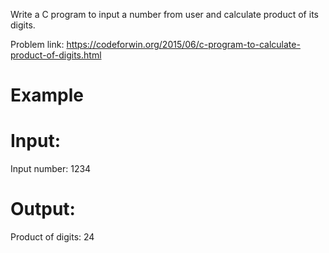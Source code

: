 Write a C program to input a number from user and calculate product of its digits.

Problem link: https://codeforwin.org/2015/06/c-program-to-calculate-product-of-digits.html

# Example
# Input:
Input number: 1234
# Output:
Product of digits: 24
